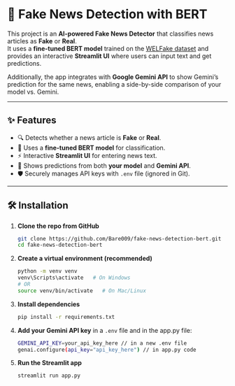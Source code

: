 # 📰 Fake News Detection with BERT  

This project is an **AI-powered Fake News Detector** that classifies news articles as **Fake** or **Real**.  
It uses a **fine-tuned BERT model** trained on the [WELFake dataset](https://www.kaggle.com/datasets/saurabhshahane/fake-news-classification) and provides an interactive **Streamlit UI** where users can input text and get predictions.  

Additionally, the app integrates with **Google Gemini API** to show Gemini’s prediction for the same news, enabling a side-by-side comparison of your model vs. Gemini.  

---

## ✨ Features
- 🔍 Detects whether a news article is **Fake** or **Real**.  
- 🤖 Uses a **fine-tuned BERT model** for classification.  
- ⚡ Interactive **Streamlit UI** for entering news text.  
- 🔄 Shows predictions from both **your model** and **Gemini API**.  
- 🛡️ Securely manages API keys with `.env` file (ignored in Git).  

---


## 🛠 Installation

1. **Clone the repo from GitHub**  
   ```bash
   git clone https://github.com/Bare009/fake-news-detection-bert.git
   cd fake-news-detection-bert

2. **Create a virtual environment (recommended)**

   ```bash
   python -m venv venv
   venv\Scripts\activate   # On Windows
   # OR
   source venv/bin/activate   # On Mac/Linux
   ```

3. **Install dependencies**

   ```bash
   pip install -r requirements.txt
   ```

4. **Add your Gemini API key** in a `.env` file and in the app.py file:

   ```bash
   GEMINI_API_KEY=your_api_key_here // in a new .env file
   genai.configure(api_key="api_key_here") // in app.py code
   ```

5. **Run the Streamlit app**

   ```bash
   streamlit run app.py
   ```


